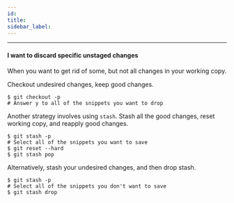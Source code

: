 ```yaml
---
id:
title:
sidebar_label:
---
```


<!-- ![xxx](https://raw.githubusercontent.com/ChickenKyiv/awesome-git-article/master/img/PR/CreatePR/branch-dropdown.png) -->


---


#### I want to discard specific unstaged changes

When you want to get rid of some, but not all changes in your working copy.

Checkout undesired changes, keep good changes.

```
$ git checkout -p
# Answer y to all of the snippets you want to drop
```

Another strategy involves using `stash`. Stash all the good changes, reset working copy, and reapply good changes.

```
$ git stash -p
# Select all of the snippets you want to save
$ git reset --hard
$ git stash pop
```

Alternatively, stash your undesired changes, and then drop stash.

```
$ git stash -p
# Select all of the snippets you don't want to save
$ git stash drop
```
